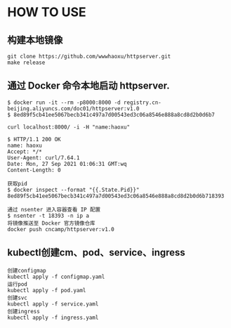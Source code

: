# **HOW TO USE**

## 构建本地镜像
```
git clone https://github.com/wwwhaoxu/httpserver.git
make release
```
## 通过 Docker 命令本地启动 httpserver.
```
$ docker run -it --rm -p8000:8000 -d registry.cn-beijing.aliyuncs.com/doc01/httpserver:v1.0
$ 8ed89f5cb41ee5067becb341c497a7d00543ed3c06a8546e888a8cd8d2b0d6b7
```

```
curl localhost:8000/ -i -H "name:haoxu"

$ HTTP/1.1 200 OK
name: haoxu
Accept: */*
User-Agent: curl/7.64.1
Date: Mon, 27 Sep 2021 01:06:31 GMT:wq
Content-Length: 0
```
```
获取pid
$ docker inspect --format "{{.State.Pid}}" 
8ed89f5cb41ee5067becb341c497a7d00543ed3c06a8546e888a8cd8d2b0d6b718393
```
```
通过 nsenter 进入容器查看 IP 配置
$ nsenter -t 18393 -n ip a
将镜像推送至 Docker 官方镜像仓库
docker push cncamp/httpserver:v1.0
```


## kubectl创建cm、pod、service、ingress
```
创建configmap
kubectl apply -f configmap.yaml
运行pod
kubectl apply -f pod.yaml
创建svc
kubectl apply -f service.yaml
创建ingress
kubectl apply -f ingress.yaml
```


